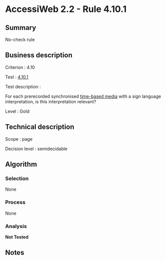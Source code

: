 # AccessiWeb 2.2 - Rule 4.10.1

## Summary

No-check rule

## Business description

Criterion : 4.10

Test : [4.10.1](http://www.accessiweb.org/index.php/accessiweb-22-english-version.html#test-4-10-1)

Test description :

For each prerecorded synchronised [time-based
media](http://www.accessiweb.org/index.php/glossary-76.html#mMediaTemp)
with a sign language interpretation, is this interpretation relevant?

Level : Gold

## Technical description

Scope : page

Decision level :
semidecidable

## Algorithm

### Selection

None

### Process

None

### Analysis

**Not Tested**

## Notes


